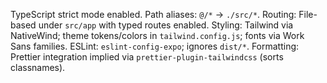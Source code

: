 TypeScript strict mode enabled.
Path aliases: `@/*` -> `./src/*`.
Routing: File-based under `src/app` with typed routes enabled.
Styling: Tailwind via NativeWind; theme tokens/colors in `tailwind.config.js`; fonts via Work Sans families.
ESLint: `eslint-config-expo`; ignores `dist/*`.
Formatting: Prettier integration implied via `prettier-plugin-tailwindcss` (sorts classnames).